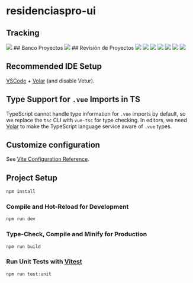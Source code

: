 # residenciaspro-ui

## Tracking
<img src="https://raw.githubusercontent.com/lireyes22/images/refs/heads/main/res1.png" />
## Banco Proyectos
<img src="https://raw.githubusercontent.com/lireyes22/images/refs/heads/main/res2.png" />
## Revisión de Proyectos
<img src="https://raw.githubusercontent.com/lireyes22/images/refs/heads/main/res3.png" />
<img src="https://raw.githubusercontent.com/lireyes22/images/refs/heads/main/res4.png" />
<img src="https://raw.githubusercontent.com/lireyes22/images/refs/heads/main/res5.png" />
<img src="https://raw.githubusercontent.com/lireyes22/images/refs/heads/main/res6.png" />
<img src="https://raw.githubusercontent.com/lireyes22/images/refs/heads/main/res7.png" />
<img src="https://raw.githubusercontent.com/lireyes22/images/refs/heads/main/res8.png" />
<img src="https://raw.githubusercontent.com/lireyes22/images/refs/heads/main/res9.png" />


## Recommended IDE Setup

[VSCode](https://code.visualstudio.com/) + [Volar](https://marketplace.visualstudio.com/items?itemName=Vue.volar) (and disable Vetur).

## Type Support for `.vue` Imports in TS

TypeScript cannot handle type information for `.vue` imports by default, so we replace the `tsc` CLI with `vue-tsc` for type checking. In editors, we need [Volar](https://marketplace.visualstudio.com/items?itemName=Vue.volar) to make the TypeScript language service aware of `.vue` types.

## Customize configuration

See [Vite Configuration Reference](https://vite.dev/config/).

## Project Setup

```sh
npm install
```

### Compile and Hot-Reload for Development

```sh
npm run dev
```

### Type-Check, Compile and Minify for Production

```sh
npm run build
```

### Run Unit Tests with [Vitest](https://vitest.dev/)

```sh
npm run test:unit
```
